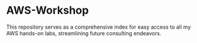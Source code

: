 # AWS-Workshop
This repository serves as a comprehensive index for easy access to all my AWS hands-on labs, streamlining future consulting endeavors.
